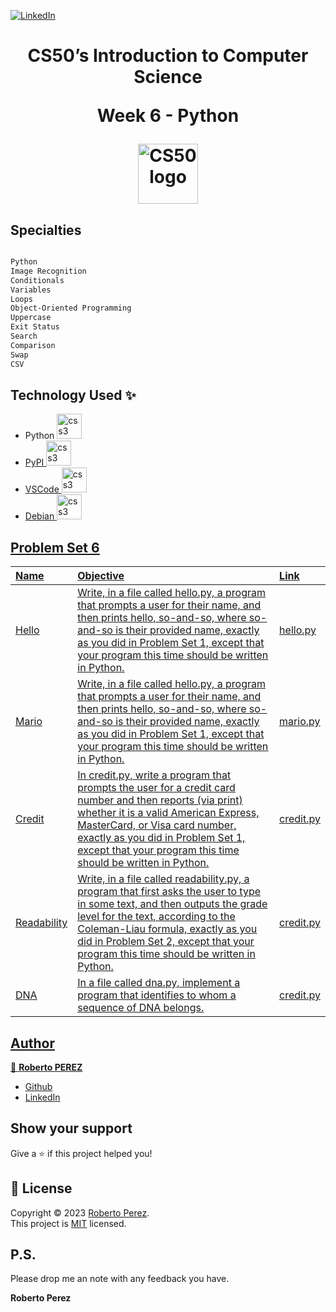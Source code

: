 <a href="https://www.linkedin.com/in/pejir/" target="_blank"><img src="https://img.shields.io/badge/LinkedIn-blue?style=flat&logo=linkedin&labelColor=blue" alt="LinkedIn" /></a>

<h1 align="center">CS50’s Introduction to Computer Science
  
Week 6 -  Python

<a href="https://github.com/PeJiR/Harvard-s-Professional-Certificate-in-Computer-Science-for-Python-Programming.git">
  <img src="https://media.licdn.com/dms/image/C4E0BAQGYjmmBCvqLmg/company-logo_200_200/0/1631309789389?e=1720051200&amp;v=beta&amp;t=bZH--2YGsjzmL1rsyx6O15g9k-41VyNXKV4HKGEYTaw" loading="lazy" alt="CS50 logo" id="ember490" class="evi-image lazy-image ember-view org-top-card-primary-content__logo" width="96" height="96">
</a>

</h1>


<!---
<p>
  <img alt="Version" src="https://img.shields.io/badge/version-pejir-blue.svg?cacheSeconds=2592000" />
  <a href="pejir" target="_blank">
    <img alt="Documentation" src="https://img.shields.io/badge/documentation-yes-brightgreen.svg" />
  </a>
  <a href="https://opensource.org/license/mit/" target="_blank">
    <img alt="License: MIT" src="https://img.shields.io/badge/License-MIT-yellow.svg" />
  </a>
  <a href="https://twitter.com/PerezPejir84" target="_blank">
    <img alt="Twitter: pejir" src="https://img.shields.io/twitter/follow/pejir.svg?style=social" />
  </a>
</p>
--->

## Specialties
```sh 

Python
Image Recognition
Conditionals
Variables
Loops
Object-Oriented Programming
Uppercase
Exit Status
Search
Comparison
Swap
CSV

```

## Technology Used ✨

- Python  <a href="https://www.w3schools.com/css/" target="_blank" rel="noreferrer"> <img src="https://cdn.jsdelivr.net/gh/devicons/devicon@latest/icons/python/python-original.svg" alt="css3" width="40" height="40"/>
- PyPI  <a href="https://www.w3schools.com/css/" target="_blank" rel="noreferrer"> <img src="https://cdn.jsdelivr.net/gh/devicons/devicon@latest/icons/pypi/pypi-original.svg" alt="css3" width="40" height="40"/> 
- VSCode  <a href="https://www.w3schools.com/css/" target="_blank" rel="noreferrer"> <img src="https://cdn.jsdelivr.net/gh/devicons/devicon@latest/icons/vscode/vscode-original.svg" alt="css3" width="40" height="40"/>
- Debian  <a href="https://www.w3schools.com/css/" target="_blank" rel="noreferrer"> <img src="https://cdn.jsdelivr.net/gh/devicons/devicon@latest/icons/debian/debian-original-wordmark.svg" alt="css3" width="40" height="40"/>
 
## Problem Set 6

| Name  | Objective          | Link                     |
| :--- | :--------------- | :------------------------- |
| Hello  | [Write, in a file called hello.py, a program that prompts a user for their name, and then prints hello, so-and-so, where so-and-so is their provided name, exactly as you did in Problem Set 1, except that your program this time should be written in Python.](https://cs50.harvard.edu/x/2023/psets/6/hello/)  |[hello.py ](https://github.com/PeJiR/Harvard-s-Professional-Certificate-in-Computer-Science-for-Python-Programming/blob/main/CS50X%20%7C%20%20Introduction%20to%20Computer%20Science/Week%206%20%20Python/hello.py)|
|Mario  | [Write, in a file called hello.py, a program that prompts a user for their name, and then prints hello, so-and-so, where so-and-so is their provided name, exactly as you did in Problem Set 1, except that your program this time should be written in Python.](https://cs50.harvard.edu/x/2023/psets/6/mario/less/)  |[mario.py ](https://github.com/PeJiR/Harvard-s-Professional-Certificate-in-Computer-Science-for-Python-Programming/blob/main/CS50X%20%7C%20%20Introduction%20to%20Computer%20Science/Week%206%20%20Python/mario.py)|
|Credit | [In credit.py, write a program that prompts the user for a credit card number and then reports (via print) whether it is a valid American Express, MasterCard, or Visa card number, exactly as you did in Problem Set 1, except that your program this time should be written in Python.](https://cs50.harvard.edu/x/2023/psets/6/credit/)  |[credit.py ](https://github.com/PeJiR/Harvard-s-Professional-Certificate-in-Computer-Science-for-Python-Programming/blob/main/CS50X%20%7C%20%20Introduction%20to%20Computer%20Science/Week%206%20%20Python/mario.py)|
|Readability  | [Write, in a file called readability.py, a program that first asks the user to type in some text, and then outputs the grade level for the text, according to the Coleman-Liau formula, exactly as you did in Problem Set 2, except that your program this time should be written in Python. ](https://cs50.harvard.edu/x/2023/psets/6/readability/)  |[credit.py ](https://github.com/PeJiR/Harvard-s-Professional-Certificate-in-Computer-Science-for-Python-Programming/blob/main/CS50X%20%7C%20%20Introduction%20to%20Computer%20Science/Week%206%20%20Python/readability.py)|
|DNA | [In a file called dna.py, implement a program that identifies to whom a sequence of DNA belongs. ](https://cs50.harvard.edu/x/2023/psets/6/dna/)  |[credit.py ](https://github.com/PeJiR/Harvard-s-Professional-Certificate-in-Computer-Science-for-Python-Programming/blob/main/CS50X%20%7C%20%20Introduction%20to%20Computer%20Science/Week%206%20%20Python/dna.py)|
 
 

## Author

👤 **Roberto PEREZ**

<!--- 
* [Website](https://pejir.github.io/robertoportfolio.io/ )
* [Twitter](https://twitter.com/pejir)--->
* [Github](https://github.com/pejir)
* [LinkedIn](https://linkedin.com/in/pejir)

<!---
## 🤝 Contributing

Contributions, issues and feature requests are welcome!<br />Feel free to check [issues page](pejir). You can also take a look at the [contributing guide](pejir).
---> 
 
## Show your support

Give a ⭐️ if this project helped you!

<!---
<a href="https://www.patreon.com/pejir">
  <img src="https://c5.patreon.com/external/logo/become_a_patron_button@2x.png" width="160">
</a>
--->

## 📝 License

Copyright © 2023 [Roberto Perez](https://github.com/PeJiR).<br />
This project is [MIT](https://opensource.org/license/mit/) licensed.


P.S.
------------

Please drop me an note with any feedback you have.

**Roberto Perez**

